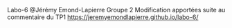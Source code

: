 Labo-6
@Jérémy Emond-Lapierre
Groupe 2
Modification apportées suite au commentaire du TP1
https://jeremyemondlapierre.github.io/labo-6/